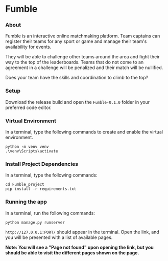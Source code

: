# Fumble

### About

Fumble is an interactive online matchmaking platform. Team captains can register their teams for any sport or game and manage their team's availability for events.

They will be able to challenge other teams around the area and fight their way to the top of the leaderboards. Teams that do not come to an agreement in a challenge will be penalized and their match will be nullified.

Does your team have the skills and coordination to climb to the top?

### Setup
Download the release build and open the `Fumble-0.1.0` folder in your preferred code editor.

### Virtual Environment
In a terminal, type the following commands to create and enable the virtual environment.
```
python -m venv venv
.\venv\Scripts\activate
```

### Install Project Dependencies
In a terminal, type the following commands:
```
cd Fumble_project
pip install -r requirements.txt
```

### Running the app

In a terminal, run the following commands: 
```
python manage.py runserver
```

`http://127.0.0.1:PORT/` should appear in the terminal. Open the link, and you will be presented with a list of available pages.

**Note: You will see a "Page not found" upon opening the link, but you should be able to visit the different pages shown on the page.**
